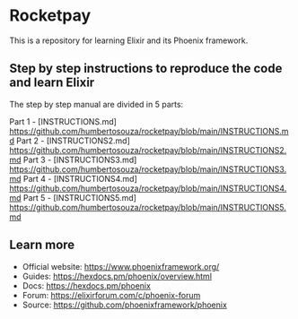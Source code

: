 # Rocketpay

This is a repository for learning Elixir and its Phoenix framework.

## Step by step instructions to reproduce the code and learn Elixir

The step by step manual are divided in 5 parts:

Part 1 - [INSTRUCTIONS.md] https://github.com/humbertosouza/rocketpay/blob/main/INSTRUCTIONS.md
Part 2 - [INSTRUCTIONS2.md] https://github.com/humbertosouza/rocketpay/blob/main/INSTRUCTIONS2.md
Part 3 - [INSTRUCTIONS3.md] https://github.com/humbertosouza/rocketpay/blob/main/INSTRUCTIONS3.md
Part 4 - [INSTRUCTIONS4.md] https://github.com/humbertosouza/rocketpay/blob/main/INSTRUCTIONS4.md
Part 5 - [INSTRUCTIONS5.md] https://github.com/humbertosouza/rocketpay/blob/main/INSTRUCTIONS5.md

## Learn more

  * Official website: https://www.phoenixframework.org/
  * Guides: https://hexdocs.pm/phoenix/overview.html
  * Docs: https://hexdocs.pm/phoenix
  * Forum: https://elixirforum.com/c/phoenix-forum
  * Source: https://github.com/phoenixframework/phoenix
